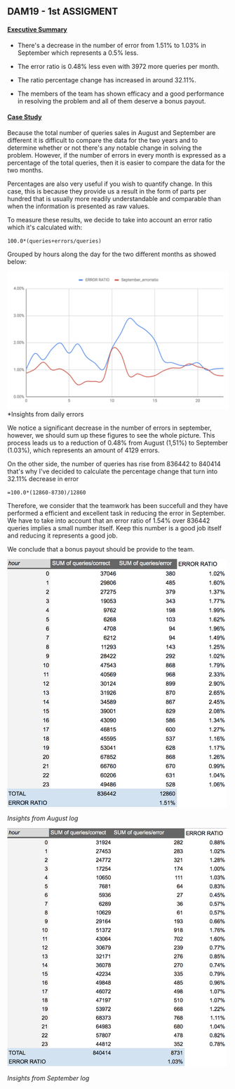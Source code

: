 ## DAM19 - 1st ASSIGMENT 

#### <u> Executive Summary </u>

* There's a decrease in the number of error from 
1.51% to 1.03% in September which represents a 0.5% less.

* The error ratio is 0.48% less even with 3972 more queries per month.

* The ratio percentage change has increased in around 32.11%.

* The members of the team has shown efficacy and a good performance in resolving the problem and all of them deserve a bonus payout.

#### <u> Case Study </u>

Because the total number of queries sales in August and September are different it is difficult to compare the data for the two years and to determine whether or not there's any notable change in solving the problem. However, if the number of errors in every month is expressed as a percentage of the total queries, then it is easier to compare the data for the two months.

Percentages are also very useful if you wish to quantify change. In this case, this is because they provide us a result in the form of parts per hundred that is usually more readily understandable and comparable than when the information is presented as raw values.

To measure these results, we decide to take into account an error ratio which it's calculated with: 

```
100.0*(queries+errors/queries)
```

Grouped by hours along the day for the two different months as showed below:

![Chart](Chart.png)
*Insights from daily errors

We notice a significant decrease in the number of errors in september, however, we should sum up these figures to see the whole picture.
This process leads us to a reduction of 0.48% from August (1,51%) to September (1.03%), which represents an amount of 4129 errors.

On the other side, the number of queries has rise from 836442 to 840414 that's why I've decided to calculate the percentage change that turn into 32.11% decrease in error 

```
=100.0*(12860-8730)/12860
```

Therefore, we consider that the teamwork has been succefull and they have performed a efficient and excellent task in reducing the error in September. We have to take into account that an error ratio of 1.54% over 836442 queries implies a small number itself. Keep this number is a good job itself and reducing it represents a good job.

We conclude that a bonus payout should be provide to the team.

<img src="August_table.png" alt="August_table.png" width="500"/>

*Insights from August log*

<img src="September_Table.png" alt="September_table.png" width="500"/>

*Insights from September log*










